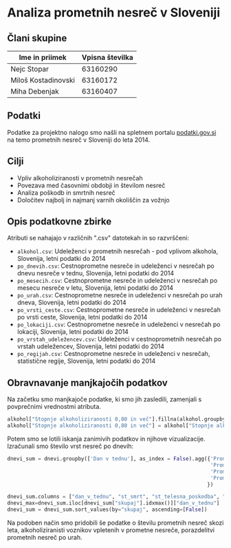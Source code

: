 # Analiza prometnih nesreč v Sloveniji

## Člani skupine

| Ime in priimek | Vpisna številka |
| -------------- | --------------- |
| Nejc Stopar | 63160290 |
| Miloš Kostadinovski | 63160172 |
| Miha Debenjak | 63160407 |

## Podatki

Podatke za projektno nalogo smo našli na spletnem portalu [podatki.gov.si](https://podatki.gov.si/data/search?s=Udele%C5%BEenci%20v%20cestnoprometnih%20nesre%C4%8Dah) na temo prometnih nesreč v Sloveniji do leta 2014. 

## Cilji
- Vpliv alkoholiziranosti v prometnih nesrečah
- Povezava med časovnimi obdobji in številom nesreč
- Analiza poškodb in smrtnih nesreč
- Določitev najbolj in najmanj varnih okoliščin za vožnjo

## Opis podatkovne zbirke
Atributi se nahajajo v različnih ".csv" datotekah in so razvrščeni:
- `alkohol.csv`: Udeleženci v prometnih nesrečah - pod vplivom alkohola, Slovenija, letni podatki do 2014
- `po_dnevih.csv`: Cestnoprometne nesreče in udeleženci v nesrečah po dnevu nesreče v tednu, Slovenija, letni podatki do 2014
- `po_mesecih.csv`: Cestnoprometne nesreče in udeleženci v nesrečah po mesecu nesreče v letu, Slovenija, letni podatki do 2014
- `po_urah.csv`: Cestnoprometne nesreče in udeleženci v nesrečah po urah dneva, Slovenija, letni podatki do 2014 
- `po_vrsti_ceste.csv`: Cestnoprometne nesreče in udeleženci v nesrečah po vrsti ceste, Slovenija, letni podatki do 2014
- `po_lokaciji.csv`: Cestnoprometne nesreče in udeleženci v nesrečah po lokaciji, Slovenija, letni podatki do 2014 
- `po_vrstah_udeležencev.csv`: Udeleženci v cestnoprometnih nesrečah po vrstah udeležencev, Slovenija, letni podatki do 2014
- `po_regijah.csv`: Cestnoprometne nesreče in udeleženci v nesrečah, statistične regije, Slovenija, letni podatki do 2014 

## Obravnavanje manjkajočih podatkov
Na začetku smo manjkajoče podatke, ki smo jih zasledili, zamenjali s povprečnimi vrednostmi atributa. 
```python 
alkohol["Stopnje alkoholiziranosti 0,80 in več"].fillna(alkohol.groupby("Kategorija")["Stopnje alkoholiziranosti 0,80 in več"].transform("mean"), inplace=True)
alkohol["Stopnje alkoholiziranosti 0,80 in več"] = alkohol["Stopnje alkoholiziranosti 0,80 in več"].astype(int)
```

Potem smo se lotili iskanja zanimivih podatkov in njihove vizualizacije. Izračunali smo število vrst nesreč po dnevih:
```python
dnevi_sum = dnevi.groupby(['Dan v tednu'], as_index = False).agg({'Prometne nesreče s smrtnim izidom': [np.sum],
                                                                  'Prometne nesreče s telesno poškodbo': [np.sum],
                                                                  'Prometne nesreče z materialno škodo': [np.sum],
                                                                  'Prometne nesreče - SKUPAJ': [np.sum]
                                                                 }) 

dnevi_sum.columns = ["dan_v_tednu", "st_smrt", "st_telesna_poskodba", "st_materialna_skoda", "skupaj"] 
dnevi_max=dnevi_sum.iloc[dnevi_sum["skupaj"].idxmax()]["dan_v_tednu"]
dnevi_sum = dnevi_sum.sort_values(by="skupaj", ascending=[False])
```
Na podoben način smo pridobili še podatke o številu prometnih nesreč skozi leta, alkoholiziranisti voznikov vpletenih v prometne nesreče, porazdelitvi prometnih nesreč po urah.

